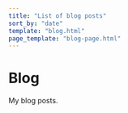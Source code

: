 ```yaml
---
title: "List of blog posts"
sort_by: "date"
template: "blog.html"
page_template: "blog-page.html"
---
```


# Blog

My blog posts.
